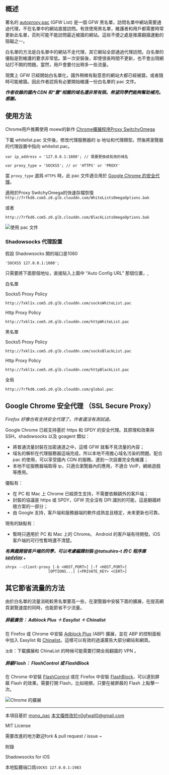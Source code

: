 概述
-----

著名的 [autoproxy.pac](https://autoproxy.org) (GFW List)  是一個 GFW 黑名單，訪問名單中網站需要通過代理，不在名單中的網站直接訪問。有效使用黑名單，維護者和用戶都需要時常更新此名單，否則可能不能訪問最近被牆的網站。這些不便之處是推廣翻牆運動的阻礙之一。

白名單的方法是白名單中的網站不走代理，其它網站全部通過代理訪問。白名單的優點是對維護的要求非常低。第一次安裝後，即使很長時間不更新，也不會出現網站打不開的問題。當然，用戶會要付出稍多一些流量。

現實上 GFW 已經開始白名單化，國外稍微有點意思的網站大都已經被牆，或者隨時可能被牆。因此作者認爲有必要開始維護一份白名單的 pac 文件。

***作者收錄的國內 CDN 和“雲”相關的域名還非常有限。希望同學們能夠幫助補充。感謝。***

使用方法
---------
Chrome用戶推薦使用 moew的新作 [Chrome擴展程序Proxy SwitchyOmega](https://chrome.google.com/webstore/detail/proxy-switchyomega/padekgcemlokbadohgkifijomclgjgif)


下載 whitelist.pac 文件後，修改代理服務器的 ip 地址和代理類型。然後將瀏覽器的代理設置中指向 whitelist.pac。


```
var ip_address = '127.0.0.1:1080'; // 需要更換成有效的域名
```

```
var proxy_type = 'SOCKS5'; // or 'HTTPS' or 'PROXY'
```

當 `proxy_type`  選爲 `HTTPS` 時，此 pac 文件適合用於 [Google Chrome 的安全代理](http://www.chromium.org/developers/design-documents/secure-web-proxy)。


適用於Proxy SwitchyOmega的快速存檔恢復 `http://7rfkd6.com5.z0.glb.clouddn.com/WhiteListsOmegaOptions.bak`

或者

 `http://7rfkd6.com5.z0.glb.clouddn.com/BlackListsOmegaOptions.bak`

![使用 pac 文件](http://ww2.sinaimg.cn/large/6d9bd6a5gw1eogqk48awgj21ci10yk01.jpg)


### Shadowsocks 代理設置


假設 Shadowsocks 開的端口是1080

```
'SOCKS5 127.0.0.1:1080';
```


只需要將下面那個地址，直接貼入上圖中 “Auto Config URL” 那個位置，,


白名單

Socks5 Proxy Policy
```
http://7xkl1x.com5.z0.glb.clouddn.com/socksWhiteList.pac
```

Http Proxy Policy
```
http://7xkl1x.com5.z0.glb.clouddn.com/httpWhiteList.pac
```


黑名單

Socks5 Proxy Policy
```
http://7xkl1x.com5.z0.glb.clouddn.com/socksBlackList.pac
```

Http Proxy Policy
```
http://7xkl1x.com5.z0.glb.clouddn.com/httpBlackList.pac
```


全局
```
http://7rfkd6.com5.z0.glb.clouddn.com/global.pac
```


Google Chrome 安全代理 （SSL Secure Proxy）
-----------

_Firefox 好像也有支持安全代理了。作者還沒有測試過。_


Google Chrome 已經支持基於 https 和 SPDY 的安全代理。其原理和效果與 SSH，shadowsocks 以及 goagent 類似：

* 將普通流量封裝在加密通道之中，這樣 GFW 就看不見流量的內容；
* 域名的解析在代理服務器這端完成，所以本地不用擔心域名污染的問題。配合 pac 的使用，可以享受國內 CDN 的服務。達到一次設置完全免維護；
* 本地不從服務器端取得 ip，只適合瀏覽器內的應用，不適合 VoIP，網絡遊戲等應用。

優點有：

* 在 PC 和 Mac 上 Chrome 已經原生支持，不需要依賴額外的客戶端；
* 封裝的協議是 https 或 SPDY，GFW 完全沒有 DPI 識別的可能，這是翻牆終極方案的一部分；
* 由 Google 支持，客戶端和服務器端的軟件成熟並且穩定，未來更新也可靠。

現有的缺點有：

* 暫時只適用於 PC 和 Mac 上的 Chrome。 Android 的客戶端有待開發。iOS 客戶端的可行性暫時還不清楚。

***有興趣開發客戶端的同學，可以考慮編譯封裝 @tatsuhiro-t 的 C 程序庫 [spdylay](https://github.com/tatsuhiro-t/spdylay) 。***

```
shrpx --client-proxy [-b <HOST,PORT>] [-f <HOST,PORT>]
				   [OPTIONS...] [<PRIVATE_KEY> <CERT>]
```


其它節省流量的方法
----------------


由於白名單的流量消耗較黑名單要高一些，在瀏覽器中安裝下面的擴展，在提高網頁瀏覽速度的同時，也能節省不少流量。

##### 屏蔽廣告： Adblock Plus ＋ Easylist ＋ Chinalist

在 Firefox 或 Chrome 中安裝 [Adblock Plus](http://adblockplus.org/en/) (ABP) 擴展，並在 ABP 的控制面板中加入 Easylist 和 [Chinalist](http://code.google.com/p/adblock-chinalist/)。這樣可以有效的過濾廣告大部分網站和網頁。

`注意`：下載擴展和 ChinaList 的時候可能需要打開全局翻牆的 VPN 。

##### 屏蔽Flash： FlashControl 或 FlashBlock

在 Chrome 中安裝 [FlashControl](https://chrome.google.com/webstore/detail/flashcontrol/mfidmkgnfgnkihnjeklbekckimkipmoe) 或在 Firefox 中安裝 [FlashBlock](https://addons.mozilla.org/zh-cn/firefox/addon/flashblock/)，可以達到屏蔽 Flash 的效果。需要打開 Flash，比如視頻，只要在被屏蔽的 Flash 上點擊一次。

![Chrome 的擴展](http://7xj4mk.com5.z0.glb.clouddn.com/chrome-extension.png)

------

本項目基於 [mono_pac](https://github.com/blackgear/mono_pac)
本文檔修改於n0gfwall0@gmail.com  

MIT License


需要改進的地方歡迎fork & pull request / issue ~


附錄


Shadowsocks for iOS

本地監聽端口爲`SOCKS 127.0.0.1:1983`
